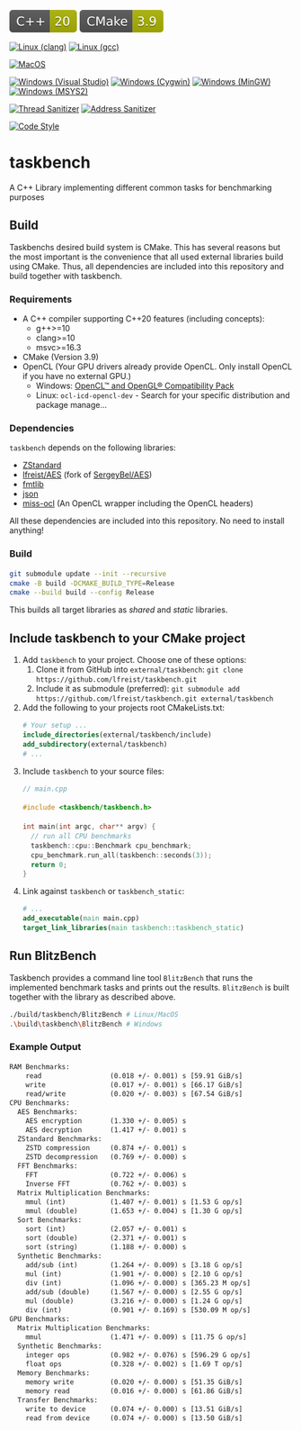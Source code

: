 ![cpp20](https://github.com/lfreist/taskbench/blob/main/.images/badges/cpp20.svg)
![CMake39](https://github.com/lfreist/taskbench/blob/main/.images/badges/cmake39.svg)

[![Linux (clang)](https://github.com/lfreist/taskbench/actions/workflows/build-linux-clang-cmake.yml/badge.svg)](https://github.com/lfreist/taskbench/actions/workflows/build-linux-clang-cmake.yml)
[![Linux (gcc)](https://github.com/lfreist/taskbench/actions/workflows/build-linux-gcc-cmake.yml/badge.svg)](https://github.com/lfreist/taskbench/actions/workflows/build-linux-gcc-cmake.yml)

[![MacOS](https://github.com/lfreist/taskbench/actions/workflows/build-macos-cmake.yml/badge.svg)](https://github.com/lfreist/taskbench/actions/workflows/build-macos-cmake.yml)

[![Windows (Visual Studio)](https://github.com/lfreist/taskbench/actions/workflows/build-win-msvc-cmake.yml/badge.svg)](https://github.com/lfreist/taskbench/actions/workflows/build-win-msvc-cmake.yml)
[![Windows (Cygwin)](https://github.com/lfreist/taskbench/actions/workflows/build-win-cygwin-cmake.yml/badge.svg)](https://github.com/lfreist/taskbench/actions/workflows/build-win-cygwin-cmake.yml)
[![Windows (MinGW)](https://github.com/lfreist/taskbench/actions/workflows/build-win-mingw-cmake.yml/badge.svg)](https://github.com/lfreist/taskbench/actions/workflows/build-win-mingw-cmake.yml)
[![Windows (MSYS2)](https://github.com/lfreist/taskbench/actions/workflows/build-win-msys2-cmake.yml/badge.svg)](https://github.com/lfreist/taskbench/actions/workflows/build-win-msys2-cmake.yml)

[![Thread Sanitizer](https://github.com/lfreist/taskbench/actions/workflows/build-thread-sanitizer.yml/badge.svg)](https://github.com/lfreist/taskbench/actions/workflows/build-thread-sanitizer.yml)
[![Address Sanitizer](https://github.com/lfreist/taskbench/actions/workflows/build-address-sanitizer.yml/badge.svg)](https://github.com/lfreist/taskbench/actions/workflows/build-address-sanitizer.yml)

[![Code Style](https://github.com/lfreist/taskbench/actions/workflows/format-check.yml/badge.svg)](https://github.com/lfreist/taskbench/actions/workflows/format-check.yml)

# taskbench

A C++ Library implementing different common tasks for benchmarking purposes

## Build

Taskbenchs desired build system is CMake. This has several reasons but the most important is the convenience that all
used external libraries build using CMake. Thus, all dependencies are included into this repository and build together
with taskbench.

### Requirements

- A C++ compiler supporting C++20 features (including concepts):
  - g++>=10
  - clang>=10
  - msvc>=16.3
- CMake (Version 3.9)
- OpenCL (Your GPU drivers already provide OpenCL. Only install OpenCL if you have no external GPU.)
  - Windows: [OpenCL™ and OpenGL® Compatibility Pack](https://apps.microsoft.com/store/detail/opencl%E2%84%A2-and-opengl%C2%AE-compatibility-pack/9NQPSL29BFFF?hl=en-en&gl=en)
  - Linux: `ocl-icd-opencl-dev` - Search for your specific distribution and package manage...

### Dependencies

`taskbench` depends on the following libraries:

- [ZStandard](https://github.com/facebook/zstd)
- [lfreist/AES](https://github.com/lfreist/AES) (fork of [SergeyBel/AES](https://github.com/SergeyBel/AES))
- [fmtlib](https://github.com/fmtlib/fmt)
- [json](https://github.com/nlohmann/json)
- [miss-ocl](https://github.com/lfreist/miss-ocl) (An OpenCL wrapper including the OpenCL headers)

All these dependencies are included into this repository. No need to install anything!

### Build

```bash
git submodule update --init --recursive
cmake -B build -DCMAKE_BUILD_TYPE=Release
cmake --build build --config Release
```

This builds all target libraries as *shared* and *static* libraries.

## Include taskbench to your CMake project

1. Add `taskbench` to your project. Choose one of these options:
   1. Clone it from GitHub into `external/taskbench`: `git clone https://github.com/lfreist/taskbench.git`
   2. Include it as submodule (preferred): `git submodule add https://github.com/lfreist/taskbench.git external/taskbench`
2. Add the following to your projects root CMakeLists.txt:
   ```cmake
   # Your setup ...
   include_directories(external/taskbench/include)
   add_subdirectory(external/taskbench)
   # ...
   ```
3. Include `taskbench` to your source files:
   ```c++
   // main.cpp
   
   #include <taskbench/taskbench.h>
   
   int main(int argc, char** argv) {
     // run all CPU benchmarks
     taskbench::cpu::Benchmark cpu_benchmark;
     cpu_benchmark.run_all(taskbench::seconds(3));
     return 0;
   }
   ```
4. Link against `taskbench` or `taskbench_static`:
   ```cmake
   # ...
   add_executable(main main.cpp)
   target_link_libraries(main taskbench::taskbench_static)
   ```

## Run BlitzBench

Taskbench provides a command line tool `BlitzBench` that runs the implemented benchmark tasks and prints out the
results. `BlitzBench` is built together with the library as described above.

```bash
./build/taskbench/BlitzBench # Linux/MacOS
.\build\taskbench\BlitzBench # Windows
```

### Example Output

```
RAM Benchmarks:
    read                 (0.018 +/- 0.001) s [59.91 GiB/s]
    write                (0.017 +/- 0.001) s [66.17 GiB/s]
    read/write           (0.020 +/- 0.003) s [67.54 GiB/s]
CPU Benchmarks:
  AES Benchmarks:
    AES encryption       (1.330 +/- 0.005) s 
    AES decryption       (1.417 +/- 0.001) s 
  ZStandard Benchmarks:
    ZSTD compression     (0.874 +/- 0.001) s 
    ZSTD decompression   (0.769 +/- 0.000) s 
  FFT Benchmarks:
    FFT                  (0.722 +/- 0.006) s 
    Inverse FFT          (0.762 +/- 0.003) s 
  Matrix Multiplication Benchmarks:
    mmul (int)           (1.407 +/- 0.001) s [1.53 G op/s]
    mmul (double)        (1.653 +/- 0.004) s [1.30 G op/s]
  Sort Benchmarks:
    sort (int)           (2.057 +/- 0.001) s 
    sort (double)        (2.371 +/- 0.001) s 
    sort (string)        (1.188 +/- 0.000) s 
  Synthetic Benchmarks:
    add/sub (int)        (1.264 +/- 0.009) s [3.18 G op/s]
    mul (int)            (1.901 +/- 0.000) s [2.10 G op/s]
    div (int)            (1.096 +/- 0.000) s [365.23 M op/s]
    add/sub (double)     (1.567 +/- 0.000) s [2.55 G op/s]
    mul (double)         (3.216 +/- 0.000) s [1.24 G op/s]
    div (int)            (0.901 +/- 0.169) s [530.09 M op/s]
GPU Benchmarks:
  Matrix Multiplication Benchmarks:
    mmul                 (1.471 +/- 0.009) s [11.75 G op/s]
  Synthetic Benchmarks:
    integer ops          (0.982 +/- 0.076) s [596.29 G op/s]
    float ops            (0.328 +/- 0.002) s [1.69 T op/s]
  Memory Benchmarks:
    memory write         (0.020 +/- 0.000) s [51.35 GiB/s]
    memory read          (0.016 +/- 0.000) s [61.86 GiB/s]
  Transfer Benchmarks:
    write to device      (0.074 +/- 0.000) s [13.51 GiB/s]
    read from device     (0.074 +/- 0.000) s [13.50 GiB/s]
```